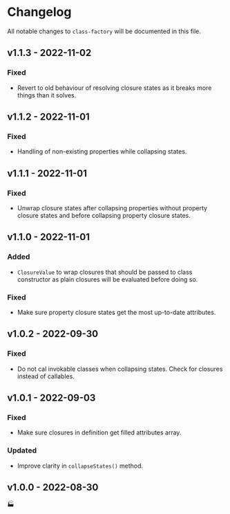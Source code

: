 # Changelog

All notable changes to `class-factory` will be documented in this file.

## v1.1.3 - 2022-11-02

### Fixed
- Revert to old behaviour of resolving closure states as it breaks more things than it solves.

## v1.1.2 - 2022-11-01

### Fixed
- Handling of non-existing properties while collapsing states.

## v1.1.1 - 2022-11-01

### Fixed
- Unwrap closure states after collapsing properties without property closure states and before collapsing property closure states.

## v1.1.0 - 2022-11-01

### Added
- `ClosureValue` to wrap closures that should be passed to class constructor as plain closures will be evaluated before doing so.

### Fixed
- Make sure property closure states get the most up-to-date attributes.

## v1.0.2 - 2022-09-30

### Fixed
- Do not cal invokable classes when collapsing states. Check for closures instead of callables.

## v1.0.1 - 2022-09-03

### Fixed
- Make sure closures in definition get filled attributes array.

### Updated
- Improve clarity in `collapseStates()` method.

## v1.0.0 - 2022-08-30

🏭
